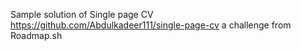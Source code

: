Sample solution of Single page CV https://github.com/Abdulkadeer111/single-page-cv a challenge from Roadmap.sh

